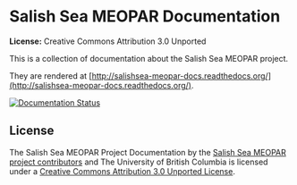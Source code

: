 Salish Sea MEOPAR Documentation
===============================

**License:** Creative Commons Attribution 3.0 Unported

This is a collection of documentation about the Salish Sea MEOPAR project.

They are rendered at [http://salishsea-meopar-docs.readthedocs.org/](http://salishsea-meopar-docs.readthedocs.org/).

[![Documentation Status](https://readthedocs.org/projects/salishsea-meopar-docs/badge/?version=latest)](https://readthedocs.org/projects/salishsea-meopar-docs/?badge=latest)


License
-------

The Salish Sea MEOPAR Project Documentation by the [Salish Sea MEOPAR project contributors](https://bitbucket.org/salishsea/docs/src/tip/CONTRIBUTORS.rst) and The University of British Columbia is licensed under a [Creative Commons Attribution 3.0 Unported License](http://creativecommons.org/licenses/by/3.0/deed.en_US).